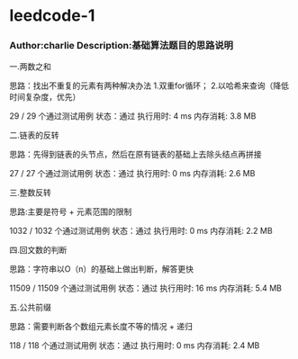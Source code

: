 # leedcode-1
### Author:charlie  Description:基础算法题目的思路说明
一.两数之和

思路：找出不重复的元素有两种解决办法
1.双重for循环；
2.以哈希来查询（降低时间复杂度，优先）

29 / 29 个通过测试用例
状态：通过
执行用时: 4 ms
内存消耗: 3.8 MB

二.链表的反转

思路：先得到链表的头节点，然后在原有链表的基础上去除头结点再拼接

27 / 27 个通过测试用例
状态：通过
执行用时: 0 ms
内存消耗: 2.6 MB

三.整数反转

思路:主要是符号 + 元素范围的限制

1032 / 1032 个通过测试用例
状态：通过
执行用时: 0 ms
内存消耗: 2.2 MB

四.回文数的判断

思路：字符串以O（n）的基础上做出判断，解答更快

11509 / 11509 个通过测试用例
状态：通过
执行用时: 16 ms
内存消耗: 5.4 MB


五.公共前缀

思路：需要判断各个数组元素长度不等的情况 + 递归

118 / 118 个通过测试用例
状态：通过
执行用时: 0 ms
内存消耗: 2.4 MB

